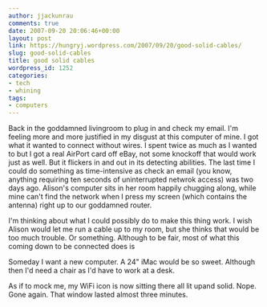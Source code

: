 ```yaml
---
author: jjackunrau
comments: true
date: 2007-09-20 20:06:46+00:00
layout: post
link: https://hungryj.wordpress.com/2007/09/20/good-solid-cables/
slug: good-solid-cables
title: good solid cables
wordpress_id: 1252
categories:
- tech
- whining
tags:
- computers
---
```


Back in the goddamned livingroom to plug in and check my email.  I'm feeling more and more justified in my disgust at this computer of mine.  I got what it wanted to connect without wires.  I spent twice as much as I wanted to but I got a real AirPort card off eBay, not some knockoff that would work just as well.  But it flickers in and out in its detecting abilities.  The last time I could do something as time-intensive as check an email (you know, anything requiring ten seconds of uninterrupted netwrok access) was two days ago.  Alison's computer sits in her room happily chugging along, while mine can't find the network when I press my screen (which contains the antenna) right up to our goddamned router.

I'm thinking about what I could possibly do to make this thing work.  I wish Alison would let me run a cable up to my room, but she thinks that would be too much trouble.  Or something.  Although to be fair, most of what this coming down to be connected does is

Someday I want a new computer.  A 24" iMac would be so sweet.  Although then I'd need a chair as I'd have to work at a desk.

As if to mock me, my WiFi icon is now sitting there all lit upand solid.  Nope.  Gone again.  That window lasted almost three minutes.
